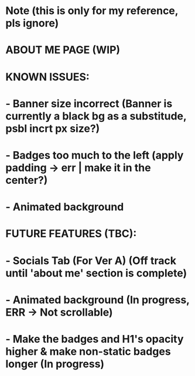# Note (this is only for my reference, pls ignore)

# ABOUT ME PAGE (WIP)

# KNOWN ISSUES:

# - Banner size incorrect (Banner is currently a black bg as a substitude, psbl incrt px size?)
# - Badges too much to the left (apply padding -> err | make it in the center?)
# - Animated background

# FUTURE FEATURES (TBC):

# - Socials Tab (For Ver A) (Off track until 'about me' section is complete)
# - Animated background (In progress, ERR -> Not scrollable)
# - Make the badges and H1's opacity higher & make non-static badges longer (In progress)

